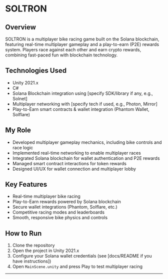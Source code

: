 # SOLTRON


## Overview  
SOLTRON is a multiplayer bike racing game built on the Solana blockchain, featuring real-time multiplayer gameplay and a play-to-earn (P2E) rewards system. Players race against each other and earn crypto rewards, combining fast-paced fun with blockchain technology.

## Technologies Used  
- Unity 2021.x  
- C#  
- Solana Blockchain integration using [specify SDK/library if any, e.g., Solnet]  
- Multiplayer networking with [specify tech if used, e.g., Photon, Mirror]  
- Play-to-Earn smart contracts & wallet integration (Phantom Wallet, Solflare)

## My Role  
- Developed multiplayer gameplay mechanics, including bike controls and race logic  
- Implemented real-time networking to enable multiplayer races  
- Integrated Solana blockchain for wallet authentication and P2E rewards  
- Managed smart contract interactions for token rewards  
- Designed UI/UX for wallet connection and multiplayer lobby

## Key Features  
- Real-time multiplayer bike racing  
- Play-to-Earn rewards powered by Solana blockchain  
- Secure wallet integrations (Phantom, Solflare, etc.)  
- Competitive racing modes and leaderboards  
- Smooth, responsive bike physics and controls

## How to Run  
1. Clone the repository  
2. Open the project in Unity 2021.x  
3. Configure your Solana wallet credentials (see [docs/README if you have instructions])  
4. Open `MainScene.unity` and press Play to test multiplayer racing



---
